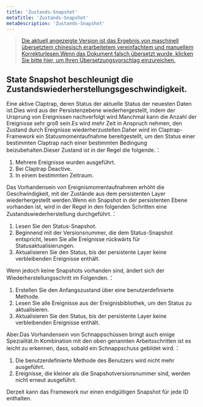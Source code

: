 ```yaml
---
title: 'Zustands-Snapshot'
metaTitle: 'Zustands-Snapshot'
metaDescription: 'Zustands-Snapshot'
---
```


> [Die aktuell angezeigte Version ist das Ergebnis von maschinell übersetztem chinesisch erarbeitetem vereinfachtem und manuellem Korrekturlesen.Wenn das Dokument falsch übersetzt wurde, klicken Sie bitte hier, um Ihren Übersetzungsvorschlag einzureichen.](https://crwd.in/newbeclaptrap)

## State Snapshot beschleunigt die Zustandswiederherstellungsgeschwindigkeit.

Eine aktive Claptrap, deren Status der aktuelle Status der neuesten Daten ist.Dies wird aus der Persistenzebene wiederhergestellt, indem der Ursprung von Ereignissen nachverfolgt wird.Manchmal kann die Anzahl der Ereignisse sehr groß sein.Es wird mehr Zeit in Anspruch nehmen, den Zustand durch Ereignisse wiederherzustellen.Daher wird im Claptrap-Framework ein Statusmomentaufnahme bereitgestellt, um den Status einer bestimmten Claptrap nach einer bestimmten Bedingung beizubehalten.Dieser Zustand ist in der Regel die folgende.：

1. Mehrere Ereignisse wurden ausgeführt.
2. Bei Claptrap Deactive.
3. In einem bestimmten Zeitraum.

Das Vorhandensein von Ereignismomentaufnahmen erhöht die Geschwindigkeit, mit der Zustände aus dem persistenten Layer wiederhergestellt werden.Wenn ein Snapshot in der persistenten Ebene vorhanden ist, wird in der Regel in den folgenden Schritten eine Zustandswiederherstellung durchgeführt.：

1. Lesen Sie den Status-Snapshot.
2. Beginnend mit der Versionsnummer, die dem Status-Snapshot entspricht, lesen Sie alle Ereignisse rückwärts für Statusaktualisierungen.
3. Aktualisieren Sie den Status, bis der persistente Layer keine verbleibenden Ereignisse enthält.

Wenn jedoch keine Snapshots vorhanden sind, ändert sich der Wiederherstellungsschritt im Folgenden.：

1. Erstellen Sie den Anfangszustand über eine benutzerdefinierte Methode.
2. Lesen Sie alle Ereignisse aus der Ereignisbibliothek, um den Status zu aktualisieren.
3. Aktualisieren Sie den Status, bis der persistente Layer keine verbleibenden Ereignisse enthält.

Aber.Das Vorhandensein von Schnappschüssen bringt auch einige Spezialität.In Kombination mit den oben genannten Arbeitsschritten ist es leicht zu erkennen, dass, sobald ein Schnappschuss gebildet wird.：

1. Die benutzerdefinierte Methode des Benutzers wird nicht mehr ausgeführt.
2. Ereignisse, die kleiner als die Snapshotversionsnummer sind, werden nicht erneut ausgeführt.

Derzeit kann das Framework nur einen endgültigen Snapshot für jede ID enthalten.
